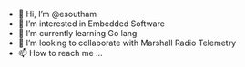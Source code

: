 - 👋 Hi, I’m @esoutham
- 👀 I’m interested in Embedded Software
- 🌱 I’m currently learning Go lang
- 💞️ I’m looking to collaborate with Marshall Radio Telemetry
- 📫 How to reach me ...

<!---
esoutham/esoutham is a ✨ special ✨ repository because its `README.md` (this file) appears on your GitHub profile.
You can click the Preview link to take a look at your changes.
--->
